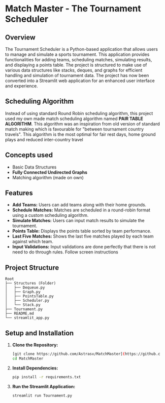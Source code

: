 # Match Master - The Tournament Scheduler

## Overview

The Tournament Scheduler is a Python-based application that allows users to manage and simulate a sports tournament. This application provides functionalities for adding teams, scheduling matches, simulating results, and displaying a points table. The project is structured to make use of various data structures like stacks, deques, and graphs for efficient handling and simulation of tournament data. The project has now been converted into a Streamlit web application for an enhanced user interface and experience.

## Scheduling Algorithm

Instead of using standard Round Robin scheduling algorithm, this project used my own made match scheduling algorithm named **PAIR TABLE ALGORITHM**. This algorithm was an inspiration from old version of standard match making which is favourable for "between tournament country travels". This algorithm is the most optimal for fair rest days, home ground plays and reduced inter-country travel

## Concepts used

- Basic Data Structures
- **Fully Connected Undirected Graphs**
- Matching algorithm (made on own)

## Features

- **Add Teams:** Users can add teams along with their home grounds.
- **Schedule Matches:** Matches are scheduled in a round-robin format using a custom scheduling algorithm.
- **Simulate Matches:** Users can input match results to simulate the tournament.
- **Points Table:** Displays the points table sorted by team performance.
- **Last Five Matches:** Shows the last five matches played by each team against which team.
- **Input Validations:** Input validations are done perfectly that there is not need to do through rules. Follow screen instructions

## Project Structure

```plaintext
Root
├── Structures (Folder)
│   ├── Dequeue.py
│   ├── Graph.py
│   ├── PointsTable.py
│   ├── Scheduler.py
│   └── Stack.py
├── Tournament.py
├── README.md
└── streamlit_app.py
```


## Setup and Installation

1. **Clone the Repository:**
    ```sh
    [git clone https://github.com/Astrasv/MatchMaster](https://github.com/Astrasv/MatchMaster.git)
    cd MatchMaster
    ```

2. **Install Dependencies:**
    ```sh
    pip install -r requirements.txt
    ```

3. **Run the Streamlit Application:**
    ```sh
    streamlit run Tournament.py
    ```

